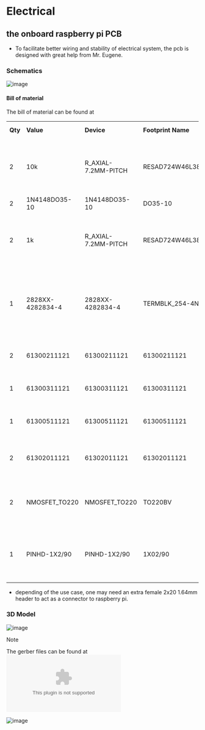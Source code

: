 # Electrical

## the onboard raspberry pi PCB
- To facilitate better wiring and stability of electrical system, the pcb is designed with great help from Mr. Eugene.

### Schematics
![image](https://github.com/user-attachments/assets/fc26c7e2-d6d2-4aa7-8678-e5d6c1d73ada)

#### Bill of material
The bill of material can be found at
<p>
<table>
<tr><td><b>Qty</b></td><td><b>Value</b></td><td><b>Device</b></td><td><b>Footprint Name</b></td><td><b>Parts</b></td><td><b>Detailed Description</b></td><td><b>CATEGORY</b></td><td><b>CREATED_BY</b></td><td><b>DATASHEET</b></td><td><b>DESCRIPTION</b></td><td><b>DIGIKEY_PART_NUMBER</b></td><td><b>DIGI_KEY_PART_NUMBER</b></td><td><b>DRAIN_CURRENT</b></td><td><b>IC_MAX</b></td><td><b>MANUFACTURER</b></td><td><b>MPN</b></td><td><b>OPERATING_TEMPERATURE</b></td><td><b>PACKAGE_SIZE</b></td><td><b>PACKAGE_TYPE</b></td><td><b>PART_STATUS</b></td><td><b>PITCH</b></td><td><b>POPULARITY</b></td><td><b>ROHS</b></td><td><b>SERIES</b></td><td><b>SUBCATEGORY</b></td><td><b>TEMPERATURE_COEFFICIENT</b></td><td><b>THERMALLOSS</b></td><td><b>TOLERANCE</b></td><td><b>TYPE</b></td><td><b>VCEO_MAX</b></td></tr>
<tr><td>2</td><td>10k</td><td>R_AXIAL-7.2MM-PITCH</td><td>RESAD724W46L381D178B</td><td>R6, R8</td><td>Resistor Fixed - Generic</td><td>Resistors</td><td></td><td></td><td>Axial Resistor 7.24 mm pitch 3.81 mm body length 1.78 mm body diameter</td><td></td><td></td><td></td><td></td><td></td><td></td><td></td><td>AXIAL</td><td>THT</td><td></td><td></td><td></td><td></td><td></td><td></td><td></td><td></td><td></td><td></td><td></td></tr>
<tr><td>2</td><td>1N4148DO35-10</td><td>1N4148DO35-10</td><td>DO35-10</td><td>D3, D4</td><td>DIODE</td><td></td><td></td><td></td><td></td><td></td><td></td><td></td><td></td><td></td><td></td><td></td><td></td><td></td><td></td><td></td><td>21</td><td></td><td></td><td></td><td></td><td></td><td></td><td></td><td></td></tr>
<tr><td>2</td><td>1k</td><td>R_AXIAL-7.2MM-PITCH</td><td>RESAD724W46L381D178B</td><td>R5, R7</td><td>Resistor Fixed - Generic</td><td>Resistors</td><td></td><td></td><td>Axial Resistor 7.24 mm pitch 3.81 mm body length 1.78 mm body diameter</td><td></td><td></td><td></td><td></td><td></td><td></td><td></td><td>AXIAL</td><td>THT</td><td></td><td></td><td></td><td></td><td></td><td></td><td></td><td></td><td></td><td></td><td></td></tr>
<tr><td>1</td><td>2828XX-4282834-4</td><td>2828XX-4282834-4</td><td>TERMBLK_254-4N</td><td>5V,12VTERBLK</td><td>4 Position Wire to Board Terminal Block Horizontal with Board</td><td>Fixed Terminal Blocks</td><td></td><td>https://www.te.com/usa-en/product-282834-4.datasheet.pdf</td><td>4 Position Wire to Board Terminal Block Horizontal with Board 0.100" (2.54mm) Through Hole</td><td></td><td></td><td></td><td></td><td>TE Connectivity AMP Connectors</td><td>282834-4</td><td>-40�C ~ 105�C</td><td>NA</td><td>THT</td><td>ACTIVE</td><td>0.100" (2.54mm) </td><td></td><td>COMPLIANT</td><td>Buchanan</td><td>Terminal Blocks</td><td></td><td></td><td></td><td>Through Hole Screw - Rising Cage Clamp Side wire entry Horizontal with Board</td><td></td></tr>
<tr><td>2</td><td>61300211121</td><td>61300211121</td><td>61300211121</td><td>5VSOLENOID, 12VSOLENOID</td><td>CONN HEADER VERT 2POS 2.54MM</td><td></td><td>PCBLayout.com</td><td></td><td></td><td></td><td>732-5315-ND</td><td></td><td></td><td>Wurth Electronics Inc.</td><td>61300211121</td><td></td><td></td><td></td><td></td><td></td><td></td><td></td><td></td><td></td><td></td><td></td><td></td><td></td><td></td></tr>
<tr><td>1</td><td>61300311121</td><td>61300311121</td><td>61300311121</td><td>SERVO</td><td>CONN HEADER VERT 3POS 2.54MM</td><td></td><td>PCBLayout.com</td><td></td><td></td><td></td><td>732-5316-ND</td><td></td><td></td><td>Wurth Electronics Inc.</td><td>61300311121</td><td></td><td></td><td></td><td></td><td></td><td></td><td></td><td></td><td></td><td></td><td></td><td></td><td></td><td></td></tr>
<tr><td>1</td><td>61300511121</td><td>61300511121</td><td>61300511121</td><td>AMG8833</td><td>CONN HEADER VERT 5POS 2.54MM</td><td></td><td>PCBLayout.com</td><td></td><td></td><td></td><td>732-5318-ND</td><td></td><td></td><td>Wurth Electronics Inc.</td><td>61300511121</td><td></td><td></td><td></td><td></td><td></td><td></td><td></td><td></td><td></td><td></td><td></td><td></td><td></td><td></td></tr>
<tr><td>2</td><td>61302011121</td><td>61302011121</td><td>61302011121</td><td>GPIO_EVEN, GPIO_ODD</td><td>CONN HEADER VERT 20POS 2.54MM</td><td></td><td>PCBLayout.com</td><td></td><td></td><td>732-5329-ND</td><td></td><td></td><td></td><td>Wurth Electronics Inc.</td><td>61302011121</td><td></td><td></td><td></td><td></td><td></td><td></td><td></td><td></td><td></td><td></td><td></td><td></td><td></td><td></td></tr>
<tr><td>2</td><td>NMOSFET_TO220</td><td>NMOSFET_TO220</td><td>TO220BV</td><td>Q1, Q2</td><td>N-Channel MOSFET - Generic</td><td>Transistor</td><td></td><td>https://www.diodes.com/assets/Package-Files/TO220-3.pdf</td><td>Generic N Channel MOSFET TO220 Package Through Hole</td><td></td><td></td><td></td><td></td><td></td><td></td><td></td><td>TO220</td><td>THT</td><td></td><td></td><td></td><td></td><td></td><td>MOSFET</td><td></td><td></td><td></td><td>N-Channel</td><td></td></tr>
<tr><td>1</td><td>PINHD-1X2/90</td><td>PINHD-1X2/90</td><td>1X02/90</td><td>JP1</td><td>PIN HEADER</td><td>Headers</td><td></td><td></td><td>Header-Right Angle-2 Position</td><td></td><td></td><td></td><td></td><td></td><td></td><td></td><td></td><td>THT</td><td></td><td>0.100" (2.54mm)</td><td></td><td></td><td></td><td>Headers-Male Pins</td><td></td><td></td><td></td><td>Board to Board or Cable-Unshrouded-Through Hole-Right Angle</td><td></td></tr>
</table>

- depending of the use case, one may need an extra female 2x20 1.64mm header to act as a connector to raspberry pi.



### 3D Model
![image](https://github.com/user-attachments/assets/a2e77d31-ac5e-45ef-9e9c-d4dd6226e882)

>[!Note]
>The gerber files can be found at ![PCB schematic v36_2025-03-21.zip](https://github.com/HarshitSrivastavaHS/CDE2310-Group13-24-25-Sem2/blob/720050d062ca994ac7edb281e0543ac8d054d7fe/Electrical/PCB%20schematic%20v36_2025-03-21.zip)


![image](https://github.com/user-attachments/assets/377173ea-6520-4430-87da-c48feaca628f)


